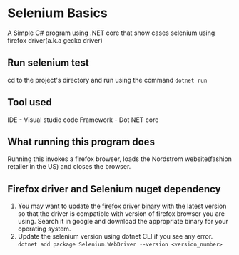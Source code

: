 # Selenium Basics

A Simple C# program using .NET core that show cases selenium using firefox driver(a.k.a gecko driver)

## Run selenium test

cd to the project's directory and run using the command `dotnet run`

## Tool used

IDE                 - Visual studio code
Framework           - Dot NET core

## What running this program does

Running this invokes a firefox browser, loads the Nordstrom website(fashion retailer in the US) and closes the browser.

## Firefox driver and Selenium nuget dependency

1. You may want to update the [firefox driver binary](resources/drivers) with the latest version so that the driver is compatible with version of firefox browser you are using. Search it in google and download the appropriate binary for your operating system.
2. Update the selenium version using dotnet CLI if you see any error. `dotnet add package Selenium.WebDriver --version <version_number>`
